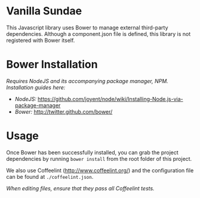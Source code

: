 Vanilla Sundae
==

This Javascript library uses Bower to manage external third-party dependencies. Although a component.json file is defined, this library is not registered with Bower itself.

Bower Installation
=

*Requires NodeJS and its accompanying package manager, NPM. Installation guides here:*

* *NodeJS:* https://github.com/joyent/node/wiki/Installing-Node.js-via-package-manager
* *Bower:* http://twitter.github.com/bower/

Usage
=

Once Bower has been successfully installed, you can grab the project dependencies by running `bower install` from the root folder of this project.

We also use Coffeelint (http://www.coffeelint.org/) and the configuration file can be found at `./coffeelint.json`. 

_When editing files, ensure that they pass all Coffeelint tests._